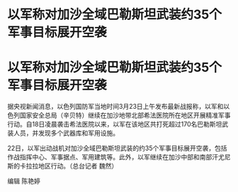 # 以军称对加沙全域巴勒斯坦武装约35个军事目标展开空袭

# 以军称对加沙全域巴勒斯坦武装约35个军事目标展开空袭

据央视新闻消息，以色列国防军当地时间3月23日上午发布最新战报称，以军和以色列国家安全总局（辛贝特）继续在加沙地带北部希法医院所在地区开展精准军事行动。自18日凌晨袭击希法医院以来，以军在该地区共打死超过170名巴勒斯坦武装人员，并发现多个武器库和军用设施。

22日，以军出动战机对加沙全域巴勒斯坦武装的约35个军事目标展开空袭，包括作战指挥中心、军事据点、军用建筑等。此外，以军继续在加沙中部和南部汗尤尼斯的卡拉拉地区行动。（总台记者
魏然）

编辑 陈艳婷

